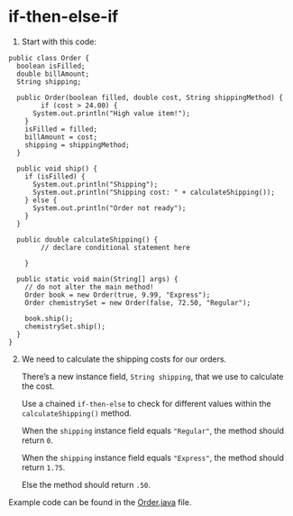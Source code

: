 # if-then-else-if 

1. Start with this code:

```
public class Order {
  boolean isFilled;
  double billAmount;
  String shipping;
  
  public Order(boolean filled, double cost, String shippingMethod) {
		if (cost > 24.00) {
      System.out.println("High value item!");
    }
    isFilled = filled;
    billAmount = cost;
    shipping = shippingMethod;
  }
  
  public void ship() {
    if (isFilled) {
      System.out.println("Shipping");
      System.out.println("Shipping cost: " + calculateShipping());
    } else {
      System.out.println("Order not ready");
    }
  }
  
  public double calculateShipping() {
	 	// declare conditional statement here
    
 	}
  
  public static void main(String[] args) {
    // do not alter the main method!
    Order book = new Order(true, 9.99, "Express");
    Order chemistrySet = new Order(false, 72.50, "Regular");
    
    book.ship();
    chemistrySet.ship();
  }
}

```

2. We need to calculate the shipping costs for our orders.

	There’s a new instance field, ```String shipping```, that we use to calculate the cost.

	Use a chained ```if-then-else``` to check for different values within the ```calculateShipping()``` method.

	When the ```shipping``` instance field equals ```"Regular"```, the method should return ```0```.

	When the ```shipping``` instance field equals ```"Express"```, the method should return ```1.75```.

	Else the method should return ```.50```.

Example code can be found in the [Order.java](https://github.com/keldavis/Java-Practice/blob/master/Foundations/4.%20Conditionals%20and%20Control%20Flow/if-then-else-if/Order.java) file.